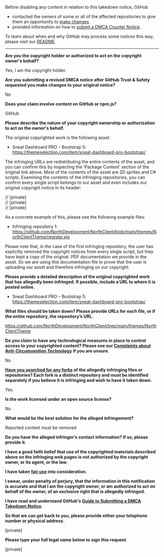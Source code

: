 Before disabling any content in relation to this takedown notice, GitHub
- contacted the owners of some or all of the affected repositories to give them an opportunity to [make changes](https://docs.github.com/en/github/site-policy/dmca-takedown-policy#a-how-does-this-actually-work).
- provided information on how to [submit a DMCA Counter Notice](https://docs.github.com/en/articles/guide-to-submitting-a-dmca-counter-notice).

To learn about when and why GitHub may process some notices this way, please visit our [README](https://github.com/github/dmca/blob/master/README.md#anatomy-of-a-takedown-notice).

---

**Are you the copyright holder or authorized to act on the copyright owner's behalf?**

Yes, I am the copyright holder.

**Are you submitting a revised DMCA notice after GitHub Trust & Safety requested you make changes to your original notice?**

No

**Does your claim involve content on GitHub or npm.js?**

GitHub

**Please describe the nature of your copyright ownership or authorization to act on the owner's behalf.**

The original copyrighted work is the following asset:

- Sneat Dashboard PRO – Bootstrap 5: https://themeselection.com/item/sneat-dashboard-pro-bootstrap/

The infringing URLs are redistributing the entire contents of the asset, and you can confirm this by inspecting the ‘Package Content’ section of the original link above. Most of the contents of the asset are 2D sprites and C# scripts. Examining the contents of the infringing repositories, you can confirm every single script belongs to our asset and even includes our original copyright notice in its header:

// [private]  
// [private]  
// [private]  

As a concrete example of this, please see the following example files:

- Infringing repository 1: https://github.com/NorthDevelopment/NorthClient/blob/main/themes/NorthClientTheme/register.ejs

Please note that, in the case of the first infringing repository, the user has explicitly removed the copyright notices from every single script, but they have kept a copy of the original .PDF documentation we provide in the asset. So we are using this documentation file to prove that the user is uploading our asset and therefore infringing on our copyright.

**Please provide a detailed description of the original copyrighted work that has allegedly been infringed. If possible, include a URL to where it is posted online.**

- Sneat Dashboard PRO – Bootstrap 5: https://themeselection.com/item/sneat-dashboard-pro-bootstrap/

**What files should be taken down? Please provide URLs for each file, or if the entire repository, the repository’s URL.**

https://github.com/NorthDevelopment/NorthClient/tree/main/themes/NorthClientTheme

**Do you claim to have any technological measures in place to control access to your copyrighted content? Please see our <a href="https://docs.github.com/articles/guide-to-submitting-a-dmca-takedown-notice#complaints-about-anti-circumvention-technology">Complaints about Anti-Circumvention Technology</a> if you are unsure.**

No

**<a href="https://docs.github.com/articles/dmca-takedown-policy#b-what-about-forks-or-whats-a-fork">Have you searched for any forks</a> of the allegedly infringing files or repositories? Each fork is a distinct repository and must be identified separately if you believe it is infringing and wish to have it taken down.**

Yes.

**Is the work licensed under an open source license?**

No

**What would be the best solution for the alleged infringement?**

Reported content must be removed

**Do you have the alleged infringer’s contact information? If so, please provide it.**

**I have a good faith belief that use of the copyrighted materials described above on the infringing web pages is not authorized by the copyright owner, or its agent, or the law.**

**I have taken <a href="https://www.lumendatabase.org/topics/22">fair use</a> into consideration.**

**I swear, under penalty of perjury, that the information in this notification is accurate and that I am the copyright owner, or am authorized to act on behalf of the owner, of an exclusive right that is allegedly infringed.**

**I have read and understand GitHub's <a href="https://docs.github.com/articles/guide-to-submitting-a-dmca-takedown-notice/">Guide to Submitting a DMCA Takedown Notice</a>.**

**So that we can get back to you, please provide either your telephone number or physical address.**

[private]

**Please type your full legal name below to sign this request.**

[private]
